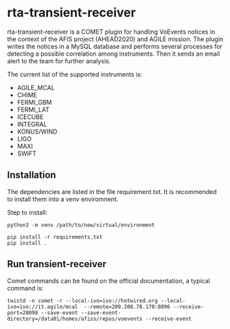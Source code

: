 # rta-transient-receiver

rta-transient-receiver is a COMET plugin for handling VoEvents notices in the context of the AFIS project (AHEAD2020) and AGILE mission.  The plugin writes the notices in a MySQL database and performs several processes for detecting a possible correlation among instruments. Then it sends an email alert to the team for further analysis.

The current list of the supported instruments is:

- AGILE_MCAL
- CHIME
- FERMI_GBM
- FERMI_LAT
- ICECUBE
- INTEGRAL
- KONUS/WIND
- LIGO
- MAXI
- SWIFT

## Installation
The dependencies are listed in the file requirement.txt. It is recommended to install them into a venv enviromnent.

Step to install:

```
python3 -m venv /path/to/new/virtual/environment
```

```
pip install -r requirements.txt
pip install .
```

## Run transient-receiver
Comet commands can be found on the official documentation, a typical command is:

```
twistd -n comet -r --local-ivo=ivo://hotwired.org --local-ivo=ivo://it.agile/mcal  --remote=209.208.78.170:8096 --receive-port=28098 --save-event --save-event-directory=/data01/homes/afiss/repos/voevents --receive-event
```

